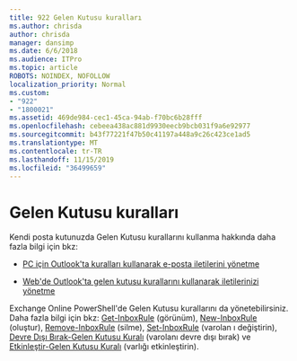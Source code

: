 ```yaml
---
title: 922 Gelen Kutusu kuralları
ms.author: chrisda
author: chrisda
manager: dansimp
ms.date: 6/6/2018
ms.audience: ITPro
ms.topic: article
ROBOTS: NOINDEX, NOFOLLOW
localization_priority: Normal
ms.custom:
- "922"
- "1800021"
ms.assetid: 469de984-cec1-45ca-94ab-f70bc6b28fff
ms.openlocfilehash: cebeea438ac881d9930eecb9bcb031f9a6e92977
ms.sourcegitcommit: b43f77221f47b50c41197a448a9c26c423ce1ad5
ms.translationtype: MT
ms.contentlocale: tr-TR
ms.lasthandoff: 11/15/2019
ms.locfileid: "36499659"
---
```

# <a name="inbox-rules"></a>Gelen Kutusu kuralları

Kendi posta kutunuzda Gelen Kutusu kurallarını kullanma hakkında daha fazla bilgi için bkz:

- [PC için Outlook'ta kuralları kullanarak e-posta iletilerini yönetme](https://support.office.com/article/c24f5dea-9465-4df4-ad17-a50704d66c59.aspx)

- [Web'de Outlook'ta gelen kutusu kurallarını kullanarak iletilerinizi yönetme](https://support.office.com/article/8400435c-f14e-4272-9004-1548bb1848f2.aspx)

Exchange Online PowerShell'de Gelen Kutusu kurallarını da yönetebilirsiniz. Daha fazla bilgi için bkz: [Get-InboxRule](https://docs.microsoft.com/powershell/module/exchange/mailboxes/get-inboxrule) (görünüm), [New-InboxRule](https://docs.microsoft.com/powershell/module/exchange/mailboxes/new-inboxrule) (oluştur), [Remove-InboxRule](https://docs.microsoft.com/powershell/module/exchange/mailboxes/remove-inboxrule) (silme), [Set-InboxRule](https://docs.microsoft.com/powershell/module/exchange/mailboxes/set-inboxrule) (varolan ı değiştirin), [Devre Dışı Bırak-Gelen Kutusu Kuralı](https://docs.microsoft.com/powershell/module/exchange/mailboxes/disable-inboxrule) (varolanı devre dışı bırak) ve [Etkinleştir-Gelen Kutusu Kuralı](https://docs.microsoft.com/powershell/module/exchange/mailboxes/enable-inboxrule) (varlığı etkinleştirin).
